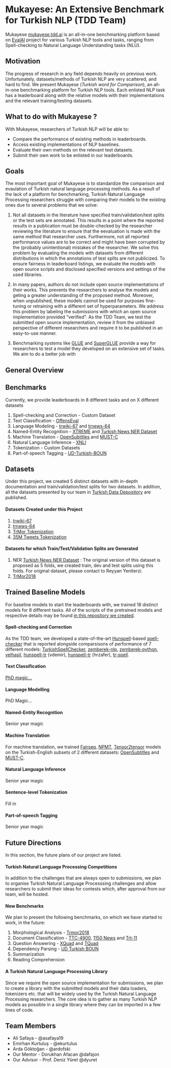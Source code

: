 # Mukayese: An Extensive Benchmark for Turkish NLP (TDD Team)

Mukayese [mukayese.tdd.ai](mukayese.tdd.ai) is an all-in-one  benchmarking platform based on [EvalAI](https://github.com/Cloud-CV/EvalAI) project for various Turkish NLP tools and tasks, ranging from Spell-checking to Natural Language Understanding tasks (NLU).

## Motivation

The progress of research in any field depends heavily on previous work. Unfortunately, datasets/methods of Turkish NLP are very scattered, and hard to find. We present Mukayese (_Turkish word for Comparison_), an all-in-one benchmarking platform for Turkish NLP tools. Each enlisted NLP task has a leaderboard along with the relative models with their implementations and the relevant training/testing datasets. 

## What to do with Mukayese ?

With Mukayese, researchers of Turkish NLP will be able to:

 - Compare the performance of existing methods in leaderboards.
 - Access existing implementations of NLP baselines.
 - Evaluate their own methods on the relevant test datasets.
 - Submit their own work to be enlisted in our leaderboards.


## Goals

The most important goal of Mukayese is to standardize the comparison and evaulation of Turkish natural language processing methods. As a result of the lack of a platform for benchmarking, Turkish Natural Language Processing researchers struggle with comparing their models to the existing ones due to several problems that we solve:

1. Not all  datasets in the literature have specified train/validation/test splits or the test sets are annotated. This results in a point where the reported results in a publication must be double-checked by the researcher reviewing the literature to ensure that the eevaluation is made with the same method that researcher uses. Furthermore, not all reported performance values are to be correct and might have been corrupted by the (probably unintentional) mistakes of the researcher. We solve this problem by evaluating the models with datasets from different distributions in which the annotations of test splits are not publicized. To ensure fairness in leaderboard listings, we evaluate the models with open source scripts and disclosed specified versions and settings of the used libraries.  

1. In many papers, authors do not include open source implementations of their works. This prevents the researchers to analyse the models and geting a greater understanding of the proposed method. Moreover, when unpublished, these models cannot be used for purposes fine-tuning or retraining with a different set of hyperparameters. We address this problem by labeling the submissions with which an open source implementation provided "verified". As the TDD Team, we test the submitted open source implementation, review it from the unbiased perspective of different researchers and require it to be published in an easy-to-use manner.   

1. Benchmarking systems like [GLUE](https://gluebenchmark.com/) and [SuperGLUE](https://super.gluebenchmark.com/) provide a way for researchers to test a model they developed on an extensive set of tasks. We aim to do a better job with 

## General Overview

## Benchmarks

Currently, we provide leaderboards in 8 different tasks and on X different datasets

1. Spell-checking and Correction - Custom Dataset
2. Text Classification - [OffensEval](https://sites.google.com/site/offensevalsharedtask/multilingual)
3. Language Modeling - [trwiki-67](https://data.tdd.ai/#/6bdc4da6-7638-4adc-825b-d101918439bb) and [trnews-64](https://github.com/tdd-ai/trnews-64)
4. Named-Entity Recognition - [XTREME](https://data.tdd.ai/#/204e1373-7a9e-4f76-aa75-7708593cf2dd) and [Turkish News NER Dataset](https://data.tdd.ai/#/0a027105-498c-46f7-9867-2ceeac5e64b7)
5. Machine Translation - [OpenSubtitles](https://opus.nlpl.eu/OpenSubtitles2018.php) and [MUST-C](https://ict.fbk.eu/must-c/)
6. Natural Language Inference - [XNLI](https://github.com/facebookresearch/XNLI)
7. Tokenization - Custom Datasets
8. Part-of-speech Tagging - [UD-Turkish-BOUN](https://github.com/UniversalDependencies/UD_Turkish-BOUN)

## Datasets
Under this project, we created 5 distinct datasets with in-depth documentation and train/validation/test splits for two datasets. In addition, all the datasets presented by our team in [Turkish Data Depository](https://data.tdd.ai/#/) are published.

#### Datasets Created under this Project
1. [trwiki-67](https://github.com/tdd-ai/trwiki-67)
2. [trnews-64](https://github.com/tdd-ai/trnews-64)
3. [TrMor Tokenization](https://data.tdd.ai/#/ea35db44-5c42-4a63-b20e-8b19d40c75dc)
4. [35M Tweets Tokenization](https://data.tdd.ai/#/ce9ce922-0bc6-4c6a-a887-18c9c534005a)

#### Datasets for which Train/Test/Validation Splits are Generated

1. NER [Turkish News NER Dataset](https://data.tdd.ai/#/0a027105-498c-46f7-9867-2ceeac5e64b7) : The original version of this dataset is proposed as 5 folds, we created train, dev and test splits using this folds. For original dataset, please contact to Reyyan Yeniterzi.
2. [TrMor2018](https://github.com/ai-ku/TrMor2018)

## Trained Baseline Models

For baseline models to start the leaderboards with, we trained 18 distinct models for 8 different tasks. All of the scripts of the  pretrained models and respective details may be found [in this repository we created](https://github.com/tdd-ai/mukayese-baselines). 

#### Spell-checking and Correction

As the TDD team, we developed a state-of-the-art [Hunspell](https://github.com/hunspell/hunspell)-based [spell-checker](https://github.com/tdd-ai/spell-checking-and-correction) that is reported alongside comparsisons of performance of 7 different models:  [TurkishSpellChecker](https://github.com/StarlangSoftware/TurkishSpellChecker-Py), [zemberek-nlp](https://github.com/ahmetaa/zemberek-nlp), [zemberek-python](https://github.com/Loodos/zemberek-python), [velhasil](https://github.com/MiniVelhasil/velhasil), [hunspell-tr](https://github.com/vdemir/hunspell-tr) (vdemir), [hunspell-tr](https://github.com/hrzafer/hunspell-tr) (hrzafer), [tr-spell](https://code.google.com/archive/p/tr-spell/).

#### Text Classification

[PhD magic...](https://github.com/alisafaya/OffensEval2020)

#### Language Modelling

PhD Magic...

#### Named-Entity Recognition

Senior year magic

#### Machine Translation

For machine translation, we trained [Fairseq](https://github.com/facebookresearch/fairseq), [NPMT](https://github.com/posenhuang/NPMT), [Tensor2tensor](https://github.com/tensorflow/tensor2tensor#translation) models on the Turkish-English subsets of 2 different datasets: [OpenSubtitles](https://opus.nlpl.eu/OpenSubtitles2018.php) and [MUST-C](https://ict.fbk.eu/must-c/).

#### Natural Language Inference

Senior year magic

#### Sentence-level Tokenization

Fill in

#### Part-of-speech Tagging

Senior year magic

## Future Directions 

In this section, the future plans of our project are listed. 

#### Turkish Natural Language Processing Competitions

In addition to the challenges that are always open to submissions, we plan to organise Turkish Natural Language Processsing challenges and allow researchers to submit their ideas for contests which, after approval from our team, will be hosted. 

#### New Benchmarks

We plan to present the following benchmarks, on which we have started to work, in the future:

1. Morphological Analysis - [Trmor2018](https://github.com/ai-ku/TrMor2018)
1. Document Classification - [TTC-4900](https://huggingface.co/datasets/ttc4900#dataset-card-for-ttc4900-a-benchmark-data-for-turkish-text-categorization), [1150 News](https://data.tdd.ai/#/d2fe5fc8-2d2f-4fde-aad6-5e4b0dd1c1db) and [Trt-11](https://github.com/gurkan08/datasets/tree/master/trt_11_category)
1. Question Answering - [XQuad](https://github.com/deepmind/xquad) and [TQuad](https://github.com/TQuad/turkish-nlp-qa-dataset)
4. Dependency Parsing - [UD Turkish BOUN](https://github.com/UniversalDependencies/UD_Turkish-BOUN)
2. Summarization
3. Reading Comprehension

#### A Turkish Natural Language Processing Library

Since we require the open source implementation for submissions, we plan to create a library with the submitted models and their data loaders, tokenizers etc. that will be widely used by the Turkish Natural Language Processing researchers. The core idea is to gather as many Turkish NLP models as possible in a single library where they can be imported in a few lines of code. 

## Team Members

- Ali Safaya - @asafaya19
- Emirhan Kurtuluş - @ekurtulus
- Arda Göktoğan - @ardofski
- Our Mentor - Dorukhan Afacan @dafajon
- Our Advisor - Prof. Deniz Yüret @dyuret
